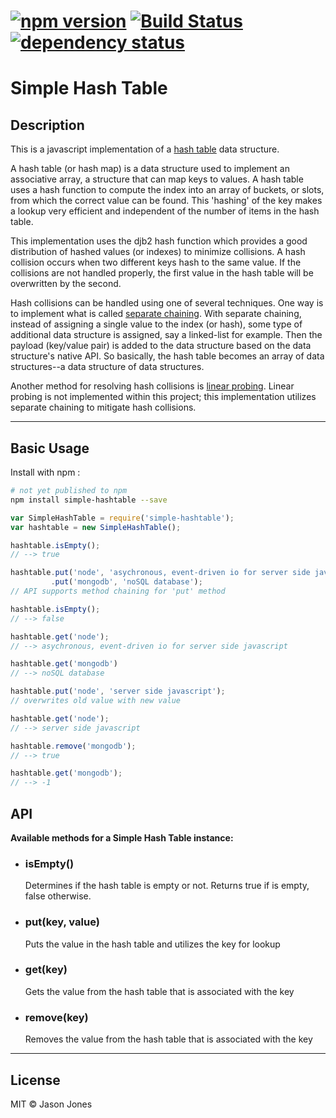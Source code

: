 # [![npm version][npm-image]][npm-url] [![Build Status][travis-image]][travis-url] [![dependency status][dm-image]][dm-url]

# Simple Hash Table

## Description

This is a javascript implementation of a [hash
table](http://en.wikipedia.org/wiki/Hash_Table) data structure.

A hash table (or hash map) is a data structure used to implement
an associative array, a structure that can map keys to values.
A hash table uses a hash function to compute the index into an array
of buckets, or slots, from which the correct value can be found.
This 'hashing' of the key makes a lookup very efficient and independent
of the number of items in the hash table.

This implementation uses the djb2 hash function which provides a
good distribution of hashed values (or indexes) to minimize collisions.
A hash collision occurs when two different keys hash to the same value.
If the collisions are not handled properly, the first value in the hash
table will be overwritten by the second.

Hash collisions can be handled using one of several techniques.  One way is to
implement what is called
[separate chaining](http://en.wikipedia.org/wiki/Hash_table#Separate_chaining).
With separate chaining, instead of assigning a single value to the index
(or hash), some type of additional data structure is assigned, say a linked-list
for example.  Then the payload (key/value pair) is added to the data structure
based on the data structure's native API.  So basically, the hash table becomes
an array of data structures--a data structure of data structures.

Another method for resolving hash collisions is
[linear probing](http://en.wikipedia.org/wiki/Linear_probing).  Linear probing
is not implemented within this project; this implementation utilizes
separate chaining to mitigate hash collisions.

----

## Basic Usage

Install with npm :

```bash
# not yet published to npm
npm install simple-hashtable --save
```

```javascript
var SimpleHashTable = require('simple-hashtable');
var hashtable = new SimpleHashTable();

hashtable.isEmpty();
// --> true

hashtable.put('node', 'asychronous, event-driven io for server side javascript')
         .put('mongodb', 'noSQL database');
// API supports method chaining for 'put' method

hashtable.isEmpty();
// --> false

hashtable.get('node');
// --> asychronous, event-driven io for server side javascript

hashtable.get('mongodb')
// --> noSQL database

hashtable.put('node', 'server side javascript');
// overwrites old value with new value

hashtable.get('node');
// --> server side javascript

hashtable.remove('mongodb');
// --> true

hashtable.get('mongodb');
// --> -1

```
## API
**Available methods for a Simple Hash Table instance:**

* ### isEmpty()
    Determines if the hash table is empty or not. Returns true if is empty, false
    otherwise.

* ### put(key, value)
    Puts the value in the hash table and utilizes the key for lookup

* ### get(key)
    Gets the value from the hash table that is associated with the key

* ### remove(key)
    Removes the value from the hash table that is associated with the key

----
## License
MIT &copy; Jason Jones

[npm-image]:https://badge.fury.io/js/simple-hashtable.svg
[npm-url]:http://npmjs.org/package/simple-hashtable
[travis-image]:https://travis-ci.org/jasonsjones/simple-hashtable.svg
[travis-url]:https://travis-ci.org/jasonsjones/simple-hashtable
[dm-image]:https://david-dm.org/jasonsjones/simple-hashtable.svg
[dm-url]:https://david-dm.org/jasonsjones/simple-hashtable